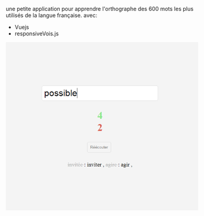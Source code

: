 une petite application pour apprendre l'orthographe des 600 mots les plus utilisés de la langue française.
avec: 
- Vuejs
- responsiveVois.js

![alt text](Capture.PNG)

